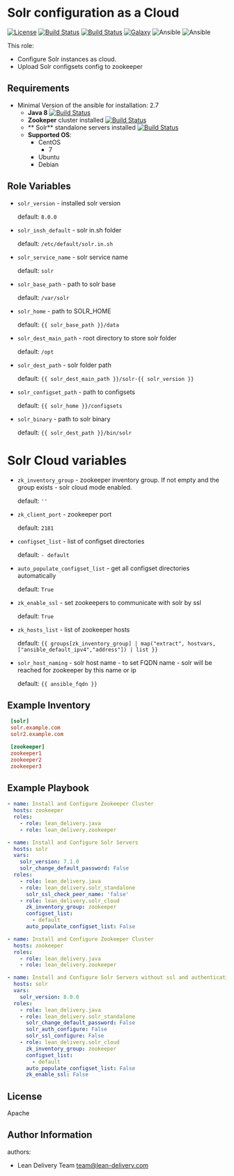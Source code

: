 Solr configuration as a Cloud
=========
[![License](https://img.shields.io/badge/license-Apache-green.svg?style=flat)](https://raw.githubusercontent.com/lean-delivery/ansible-role-solr_cloud/master/LICENSE)
[![Build Status](https://travis-ci.org/lean-delivery/ansible-role-solr_cloud.svg?branch=master)](https://travis-ci.org/lean-delivery/ansible-role-solr_cloud)
[![Build Status](https://gitlab.com/lean-delivery/ansible-role-solr_cloud/badges/master/build.svg)](https://gitlab.com/lean-delivery/ansible-role-solr_cloud/pipelines)
[![Galaxy](https://img.shields.io/badge/galaxy-lean__delivery.solr__cloud-blue.svg)](https://galaxy.ansible.com/lean_delivery/solr_cloud)
![Ansible](https://img.shields.io/ansible/role/d/role_id.svg)
![Ansible](https://img.shields.io/badge/dynamic/json.svg?label=min_ansible_version&url=https%3A%2F%2Fgalaxy.ansible.com%2Fapi%2Fv1%2Froles%2Frole_id%2F&query=$.min_ansible_version)

This role:
  - Configure Solr instances as cloud.
  - Upload Solr configsets config to zookeeper


Requirements
------------
- Minimal Version of the ansible for installation: 2.7
  - **Java 8** [![Build Status](https://travis-ci.org/lean-delivery/ansible-role-java.svg?branch=master)](https://travis-ci.org/lean-delivery/ansible-role-java)
  - **Zookeper** cluster installed [![Build Status](https://travis-ci.org/lean-delivery/ansible-role-zookeeper.svg?branch=master)](https://travis-ci.org/lean-delivery/ansible-role-zookeeper)
  - ** Solr** standalone servers installed [![Build Status](https://travis-ci.org/lean-delivery/ansible-role-solr-standalone.svg?branch=master)](https://travis-ci.org/lean-delivery/ansible-role-solr-standalone)
  - **Supported OS**:
    - CentOS
      - 7
    - Ubuntu
    - Debian

Role Variables
--------------
 - `solr_version` - installed solr version

    default: `8.0.0`

 - `solr_insh_default` - solr in.sh folder

    default: `/etc/default/solr.in.sh`

 - `solr_service_name` - solr service name

    default: `solr`

 - `solr_base_path` - path to solr base

    default: `/var/solr`

 - `solr_home` - path to SOLR_HOME

    default: `{{ solr_base_path }}/data`

 - `solr_dest_main_path` - root directory to store solr folder

    default: `/opt`

 - `solr_dest_path` - solr folder path

    default: `{{ solr_dest_main_path }}/solr-{{ solr_version }}`

 - `solr_configset_path` - path to configsets

    default: `{{ solr_home }}/configsets`

 - `solr_binary` - path to solr binary

    default: `{{ solr_dest_path }}/bin/solr`

 # Solr Cloud variables
   - `zk_inventory_group` - zookeeper inventory group. If not empty and the group exists - solr cloud mode enabled.

     default: `''`

   - `zk_client_port` - zookeeper port

     default: `2181`

   - `configset_list` - list of configset directories

     default: `- default`
   - `auto_populate_configset_list` - get all configset directories automatically

     default: `True`

   - `zk_enable_ssl` - set zookeepers to communicate with solr by ssl

      default: `True`

   - `zk_hosts_list` - list of zookeeper hosts

      default: `{{ groups[zk_inventory_group] | map("extract", hostvars, ["ansible_default_ipv4","address"]) | list }}`

   - `solr_host_naming` - solr host name - to set FQDN name - solr will be reached for zookeeper by this name or ip

      default: `{{ ansible_fqdn }}`

Example Inventory
----------------
```ini
 [solr]
 solr.example.com
 solr2.example.com

 [zookeeper]
 zookeeper1
 zookeeper2
 zookeeper3
 ```

Example Playbook
----------------

```yml
- name: Install and Configure Zookeeper Cluster
  hosts: zookeeper
  roles:
    - role: lean_delivery.java
    - role: lean_delivery.zookeeper

- name: Install and Configure Solr Servers
  hosts: solr
  vars:
    solr_version: 7.1.0
    solr_change_default_password: False
  roles:
    - role: lean_delivery.java
    - role: lean_delivery.solr_standalone
      solr_ssl_check_peer_name: 'false'
    - role: lean_delivery.solr_cloud
      zk_inventory_group: zookeeper
      configset_list:
        - default
      auto_populate_configset_list: False
```

```yml
- name: Install and Configure Zookeeper Cluster
  hosts: zookeeper
  roles:
    - role: lean_delivery.java
    - role: lean_delivery.zookeeper

- name: Install and Configure Solr Servers without ssl and authentication
  hosts: solr
  vars:
    solr_version: 8.0.0
  roles:
    - role: lean_delivery.java
    - role: lean_delivery.solr_standalone
      solr_change_default_password: False
      solr_auth_configure: False
      solr_ssl_configure: False
    - role: lean_delivery.solr_cloud
      zk_inventory_group: zookeeper
      configset_list:
        - default
      auto_populate_configset_list: False
      zk_enable_ssl: False
```

License
-------

Apache

Author Information
------------------

authors:
  - Lean Delivery Team <team@lean-delivery.com>
